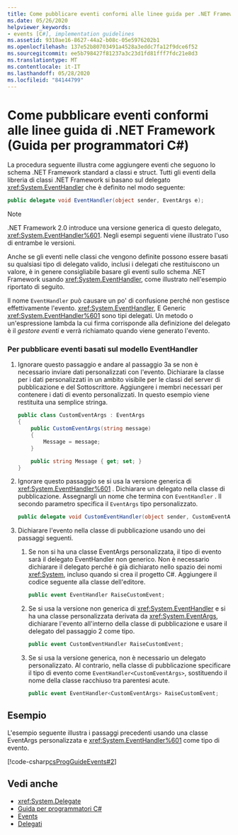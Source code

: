 ```yaml
---
title: Come pubblicare eventi conformi alle linee guida per .NET Framework-guida per programmatori C#
ms.date: 05/26/2020
helpviewer_keywords:
- events [C#], implementation guidelines
ms.assetid: 9310ae16-8627-44a2-b08c-05e5976202b1
ms.openlocfilehash: 137e52b80703491a4528a3eddc7fa12f9dce6f52
ms.sourcegitcommit: ee5b798427f81237a3c23d1fd81fff7fdc21e8d3
ms.translationtype: MT
ms.contentlocale: it-IT
ms.lasthandoff: 05/28/2020
ms.locfileid: "84144799"
---
```

# <a name="how-to-publish-events-that-conform-to-net-framework-guidelines-c-programming-guide"></a>Come pubblicare eventi conformi alle linee guida di .NET Framework (Guida per programmatori C#)

La procedura seguente illustra come aggiungere eventi che seguono lo schema .NET Framework standard a classi e struct. Tutti gli eventi della libreria di classi .NET Framework si basano sul delegato <xref:System.EventHandler> che è definito nel modo seguente:

```csharp
public delegate void EventHandler(object sender, EventArgs e);
```

> [!NOTE]
> .NET Framework 2.0 introduce una versione generica di questo delegato, <xref:System.EventHandler%601>. Negli esempi seguenti viene illustrato l'uso di entrambe le versioni.

Anche se gli eventi nelle classi che vengono definite possono essere basati su qualsiasi tipo di delegato valido, inclusi i delegati che restituiscono un valore, è in genere consigliabile basare gli eventi sullo schema .NET Framework usando <xref:System.EventHandler>, come illustrato nell'esempio riportato di seguito.

Il nome `EventHandler` può causare un po' di confusione perché non gestisce effettivamente l'evento. <xref:System.EventHandler>, E Generic <xref:System.EventHandler%601> sono tipi delegati. Un metodo o un'espressione lambda la cui firma corrisponde alla definizione del delegato è il *gestore eventi* e verrà richiamato quando viene generato l'evento.

### <a name="to-publish-events-based-on-the-eventhandler-pattern"></a>Per pubblicare eventi basati sul modello EventHandler

1. Ignorare questo passaggio e andare al passaggio 3a se non è necessario inviare dati personalizzati con l'evento. Dichiarare la classe per i dati personalizzati in un ambito visibile per le classi del server di pubblicazione e del Sottoscrittore. Aggiungere i membri necessari per contenere i dati di evento personalizzati. In questo esempio viene restituita una semplice stringa.

    ```csharp
    public class CustomEventArgs : EventArgs
    {
        public CustomEventArgs(string message)
        {
            Message = message;
        }

        public string Message { get; set; }
    }
    ```

2. Ignorare questo passaggio se si usa la versione generica di <xref:System.EventHandler%601> . Dichiarare un delegato nella classe di pubblicazione. Assegnargli un nome che termina con `EventHandler` . Il secondo parametro specifica il `EventArgs` tipo personalizzato.

    ```csharp
    public delegate void CustomEventHandler(object sender, CustomEventArgs args);
    ```

3. Dichiarare l'evento nella classe di pubblicazione usando uno dei passaggi seguenti.

    1. Se non si ha una classe EventArgs personalizzata, il tipo di evento sarà il delegato EventHandler non generico. Non è necessario dichiarare il delegato perché è già dichiarato nello spazio dei nomi <xref:System>, incluso quando si crea il progetto C#. Aggiungere il codice seguente alla classe dell'editore.

        ```csharp
        public event EventHandler RaiseCustomEvent;
        ```

    2. Se si usa la versione non generica di <xref:System.EventHandler> e si ha una classe personalizzata derivata da <xref:System.EventArgs>, dichiarare l'evento all'interno della classe di pubblicazione e usare il delegato del passaggio 2 come tipo.

        ```csharp
        public event CustomEventHandler RaiseCustomEvent;
        ```

    3. Se si usa la versione generica, non è necessario un delegato personalizzato. Al contrario, nella classe di pubblicazione specificare il tipo di evento come `EventHandler<CustomEventArgs>`, sostituendo il nome della classe racchiuso tra parentesi acute.

        ```csharp
        public event EventHandler<CustomEventArgs> RaiseCustomEvent;
        ```

## <a name="example"></a>Esempio

L'esempio seguente illustra i passaggi precedenti usando una classe EventArgs personalizzata e <xref:System.EventHandler%601> come tipo di evento.

[!code-csharp[csProgGuideEvents#2](~/samples/snippets/csharp/VS_Snippets_VBCSharp/csProgGuideEvents/CS/Events.cs#2)]

## <a name="see-also"></a>Vedi anche

- <xref:System.Delegate>
- [Guida per programmatori C#](../index.md)
- [Events](index.md)
- [Delegati](../delegates/index.md)

